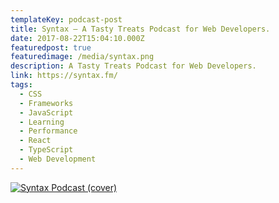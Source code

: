 ```yaml
---
templateKey: podcast-post
title: Syntax — A Tasty Treats Podcast for Web Developers.
date: 2017-08-22T15:04:10.000Z
featuredpost: true
featuredimage: /media/syntax.png
description: A Tasty Treats Podcast for Web Developers.
link: https://syntax.fm/
tags:
  - CSS
  - Frameworks
  - JavaScript
  - Learning
  - Performance
  - React
  - TypeScript
  - Web Development
---
```


[![Syntax Podcast (cover)](/media/syntax.png)](https://syntax.fm "Go to Syntax's Podcast website")
